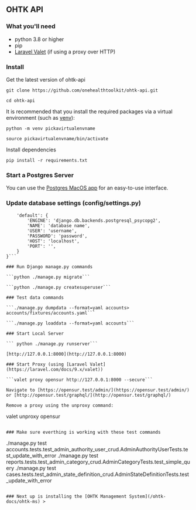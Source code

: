 ## OHTK API

### What you'll need
- python 3.8 or higher
- pip
- [Laravel Valet](https://laravel.com/docs/9.x/valet) (if using a proxy over HTTP)

### Install
Get the latest version of ohtk-api

```git clone https://github.com/onehealthtoolkit/ohtk-api.git```

```cd ohtk-api```

It is recommended that you install the required packages via a virtual environment (such as [venv](https://docs.python.org/3/library/venv.html)): 

```python -m venv pickavirtualenvname```

```source pickavirtualenvname/bin/activate```

Install dependencies

```pip install -r requirements.txt```

### Start a Postgres Server
You can use the [Postgres MacOS app](https://postgresapp.com/) for an easy-to-use interface.

### Update database settings (config/settings.py)
```DATABASES = {
    'default': {
        'ENGINE': 'django.db.backends.postgresql_psycopg2',
        'NAME': 'database name',
        'USER': 'username',
        'PASSWORD': 'password',
        'HOST': 'localhost',
        'PORT': '',
    }
}```

### Run Django manage.py commands

```python ./manage.py migrate```

```python ./manage.py createsuperuser```

### Test data commands

```./manage.py dumpdata --format=yaml accounts> accounts/fixtures/accounts.yaml```

```./manage.py loaddata --format=yaml accounts```

### Start Local Server

``` python ./manage.py runserver```

[http://127.0.0.1:8000](http://127.0.0.1:8000)

### Start Proxy (using [Laravel Valet](https://laravel.com/docs/9.x/valet))

```valet proxy opensur http://127.0.0.1:8000 --secure```

Navigate to [https://opensur.test/admin/](https://opensur.test/admin/) or [http://opensur.test/graphql/](http://opensur.test/graphql/)

Remove a proxy using the unproxy command:

```
valet unproxy opensur
```

### Make sure everthing is working with these test commands

```
./manage.py test accounts.tests.test_admin_authority_user_crud.AdminAuthorityUserTests.test_update_with_error
./manage.py test reports.tests.test_admin_category_crud.AdminCategoryTests.test_simple_query
./manage.py test cases.tests.test_admin_state_definition_crud.AdminStateDefinitionTests.test_update_with_error
```

### Next up is installing the [OHTK Management System](/ohtk-docs/ohtk-ms) >
